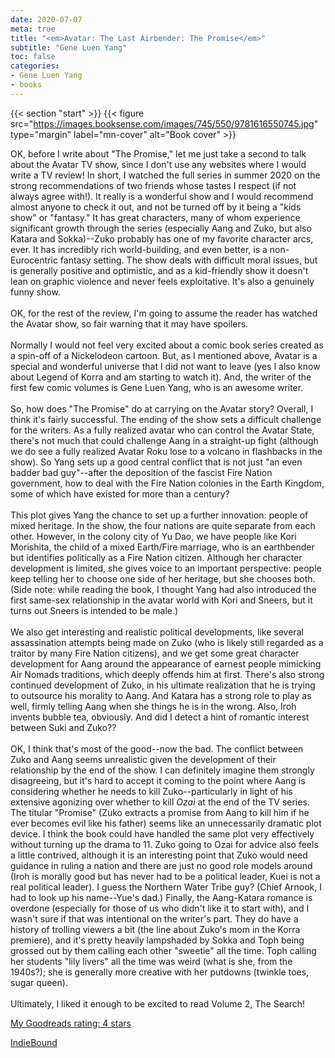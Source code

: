 ```yaml
---
date: 2020-07-07
meta: true
title: "<em>Avatar: The Last Airbender: The Promise</em>"
subtitle: "Gene Luen Yang"
toc: false
categories:
- Gene Luen Yang
- books
---
```


{{< section "start" >}}
{{< figure src="https://images.booksense.com/images/745/550/9781616550745.jpg" type="margin" label="mn-cover" alt="Book cover" >}}

OK, before I write about "The Promise," let me just take a second to talk about the Avatar TV show, since I don't use any websites where I would write a TV review! In short, I watched the full series in summer 2020 on the strong recommendations of two friends whose tastes I respect (if not always agree with!). It really is a wonderful show and I would recommend almost anyone to check it out, and not be turned off by it being a "kids show" or "fantasy." It has great characters, many of whom experience significant growth through the series (especially Aang and Zuko, but also Katara and Sokka)--Zuko probably has one of my favorite character arcs, ever. It has incredibly rich world-building, and even better, is a non-Eurocentric fantasy setting. The show deals with difficult moral issues, but is generally positive and optimistic, and as a kid-friendly show it doesn't lean on graphic violence and never feels exploitative. It's also a genuinely funny show.<br /><br />OK, for the rest of the review, I'm going to assume the reader has watched the Avatar show, so fair warning that it may have spoilers.<br /><br />Normally I would not feel very excited about a comic book series created as a spin-off of a Nickelodeon cartoon. But, as I mentioned above, Avatar is a special and wonderful universe that I did not want to leave (yes I also know about Legend of Korra and am starting to watch it). And, the writer of the first few comic volumes is Gene Luen Yang, who is an awesome writer.<br /><br />So, how does "The Promise" do at carrying on the Avatar story? Overall, I think it's fairly successful. The ending of the show sets a difficult challenge for the writers. As a fully realized avatar who can control the Avatar State, there's not much that could challenge Aang in a straight-up fight (although we do see a fully realized Avatar Roku lose to a volcano in flashbacks in the show). So Yang sets up a good central conflict that is not just "an even badder bad guy"--after the deposition of the fascist Fire Nation government, how to deal with the Fire Nation colonies in the Earth Kingdom, some of which have existed for more than a century?<br /><br />This plot gives Yang the chance to set up a further innovation: people of mixed heritage. In the show, the four nations are quite separate from each other. However, in the colony city of Yu Dao, we have people like Kori Morishita, the child of a mixed Earth/Fire marriage, who is an earthbender but identifies politically as a Fire Nation citizen. Although her character development is limited, she gives voice to an important perspective: people keep telling her to choose one side of her heritage, but she chooses both. (Side note: while reading the book, I thought Yang had also introduced the first same-sex relationship in the avatar world with Kori and Sneers, but it turns out Sneers is intended to be male.)<br /><br />We also get interesting and realistic political developments, like several assassination attempts being made on Zuko (who is likely still regarded as a traitor by many Fire Nation citizens), and we get some great character development for Aang around the appearance of earnest people mimicking Air Nomads traditions, which deeply offends him at first. There's also strong continued development of Zuko, in his ultimate realization that he is trying to outsource his morality to Aang. And Katara has a strong role to play as well, firmly telling Aang when she things he is in the wrong. Also, Iroh invents bubble tea, obviously. And did I detect a hint of romantic interest between Suki and Zuko??<br /><br />OK, I think that's most of the good--now the bad. The conflict between Zuko and Aang seems unrealistic given the development of their relationship by the end of the show. I can definitely imagine them strongly disagreeing, but it's hard to accept it coming to the point where Aang is considering whether he needs to kill Zuko--particularly in light of his extensive agonizing over whether to kill *Ozai* at the end of the TV series. The titular "Promise" (Zuko extracts a promise from Aang to kill him if he ever becomes evil like his father) seems like an unnecessarily dramatic plot device. I think the book could have handled the same plot very effectively without turning up the drama to 11. Zuko going to Ozai for advice also feels a little contrived, although it is an interesting point that Zuko would need guidance in ruling a nation and there are just no good role models around (Iroh is morally good but has never had to be a political leader, Kuei is not a real political leader). I guess the Northern Water Tribe guy? (Chief Arnook, I had to look up his name--Yue's dad.) Finally, the Aang-Katara romance is overdone (especially for those of us who didn't like it to start with), and I wasn't sure if that was intentional on the writer's part. They do have a history of trolling viewers a bit (the line about Zuko's mom in the Korra premiere), and it's pretty heavily lampshaded by Sokka and Toph being grossed out by them calling each other "sweetie" all the time. Toph calling her students "lily livers" all the time was weird (what is she, from the 1940s?); she is generally more creative with her putdowns (twinkle toes, sugar queen). <br /><br />Ultimately, I liked it enough to be excited to read Volume 2, The Search!

[My Goodreads rating: 4 stars](https://www.goodreads.com/review/show/3427009893)  

[IndieBound](https://www.indiebound.org/book/9781616550745)
